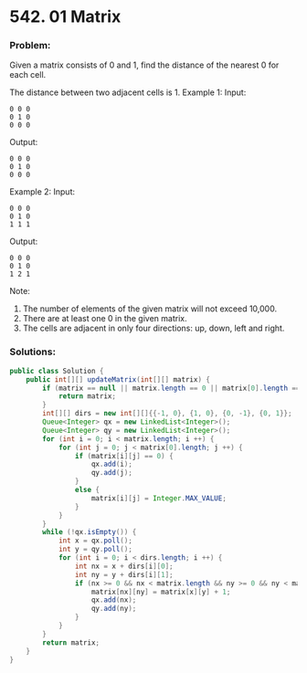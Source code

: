 # 542. 01 Matrix

### Problem:
Given a matrix consists of 0 and 1, find the distance of the nearest 0 for each cell.

The distance between two adjacent cells is 1.
Example 1: 
Input:
```
0 0 0
0 1 0
0 0 0
```
Output:
```
0 0 0
0 1 0
0 0 0
```
Example 2: 
Input:
```
0 0 0
0 1 0
1 1 1
```
Output:
```
0 0 0
0 1 0
1 2 1
```

Note:
1. The number of elements of the given matrix will not exceed 10,000.
2. There are at least one 0 in the given matrix.
3. The cells are adjacent in only four directions: up, down, left and right.

### Solutions:

```java
public class Solution {
    public int[][] updateMatrix(int[][] matrix) {
        if (matrix == null || matrix.length == 0 || matrix[0].length == 0) {
            return matrix;
        }
        int[][] dirs = new int[][]{{-1, 0}, {1, 0}, {0, -1}, {0, 1}};
        Queue<Integer> qx = new LinkedList<Integer>();
        Queue<Integer> qy = new LinkedList<Integer>();
        for (int i = 0; i < matrix.length; i ++) {
            for (int j = 0; j < matrix[0].length; j ++) {
                if (matrix[i][j] == 0) {
                    qx.add(i);
                    qy.add(j);
                }
                else {
                    matrix[i][j] = Integer.MAX_VALUE;
                }
            }
        }
        while (!qx.isEmpty()) {
            int x = qx.poll();
            int y = qy.poll();
            for (int i = 0; i < dirs.length; i ++) {
                int nx = x + dirs[i][0];
                int ny = y + dirs[i][1];
                if (nx >= 0 && nx < matrix.length && ny >= 0 && ny < matrix[0].length && matrix[nx][ny] > matrix[x][y] + 1) {
                    matrix[nx][ny] = matrix[x][y] + 1;
                    qx.add(nx);
                    qy.add(ny);
                }
            }
        }
        return matrix;
    }
}
```
